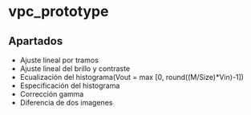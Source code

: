 # vpc_prototype

## Apartados 

* Ajuste lineal por tramos
*  Ajuste lineal del brillo y contraste 
*  Ecualización del histograma(Vout = max [0, round((M/Size)*Vin)-1])
*  Especificación del histograma
*  Corrección gamma
*  Diferencia de dos imagenes

